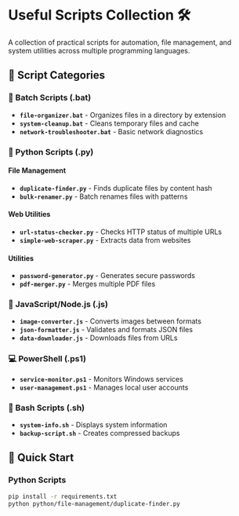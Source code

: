 # Useful Scripts Collection 🛠️

A collection of practical scripts for automation, file management, and system utilities across multiple programming languages.

## 📁 Script Categories

### 🦠 Batch Scripts (.bat)
- **`file-organizer.bat`** - Organizes files in a directory by extension
- **`system-cleanup.bat`** - Cleans temporary files and cache
- **`network-troubleshooter.bat`** - Basic network diagnostics

### 🐍 Python Scripts (.py)
#### File Management
- **`duplicate-finder.py`** - Finds duplicate files by content hash
- **`bulk-renamer.py`** - Batch renames files with patterns

#### Web Utilities
- **`url-status-checker.py`** - Checks HTTP status of multiple URLs
- **`simple-web-scraper.py`** - Extracts data from websites

#### Utilities
- **`password-generator.py`** - Generates secure passwords
- **`pdf-merger.py`** - Merges multiple PDF files

### 📜 JavaScript/Node.js (.js)
- **`image-converter.js`** - Converts images between formats
- **`json-formatter.js`** - Validates and formats JSON files
- **`data-downloader.js`** - Downloads files from URLs

### 💻 PowerShell (.ps1)
- **`service-monitor.ps1`** - Monitors Windows services
- **`user-management.ps1`** - Manages local user accounts

### 🐚 Bash Scripts (.sh)
- **`system-info.sh`** - Displays system information
- **`backup-script.sh`** - Creates compressed backups

## 🚀 Quick Start

### Python Scripts
```bash
pip install -r requirements.txt
python python/file-management/duplicate-finder.py
